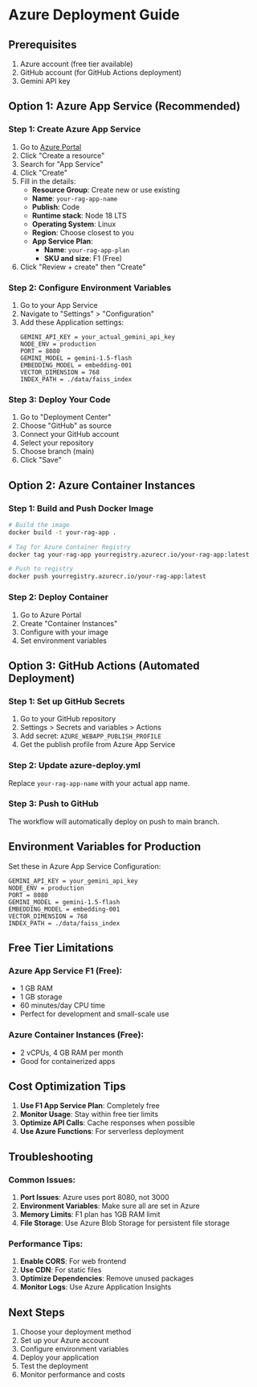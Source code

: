 # Azure Deployment Guide

## Prerequisites
1. Azure account (free tier available)
2. GitHub account (for GitHub Actions deployment)
3. Gemini API key

## Option 1: Azure App Service (Recommended)

### Step 1: Create Azure App Service
1. Go to [Azure Portal](https://portal.azure.com)
2. Click "Create a resource"
3. Search for "App Service"
4. Click "Create"
5. Fill in the details:
   - **Resource Group**: Create new or use existing
   - **Name**: `your-rag-app-name`
   - **Publish**: Code
   - **Runtime stack**: Node 18 LTS
   - **Operating System**: Linux
   - **Region**: Choose closest to you
   - **App Service Plan**: 
     - **Name**: `your-rag-app-plan`
     - **SKU and size**: F1 (Free)
6. Click "Review + create" then "Create"

### Step 2: Configure Environment Variables
1. Go to your App Service
2. Navigate to "Settings" > "Configuration"
3. Add these Application settings:
   ```
   GEMINI_API_KEY = your_actual_gemini_api_key
   NODE_ENV = production
   PORT = 8080
   GEMINI_MODEL = gemini-1.5-flash
   EMBEDDING_MODEL = embedding-001
   VECTOR_DIMENSION = 768
   INDEX_PATH = ./data/faiss_index
   ```

### Step 3: Deploy Your Code
1. Go to "Deployment Center"
2. Choose "GitHub" as source
3. Connect your GitHub account
4. Select your repository
5. Choose branch (main)
6. Click "Save"

## Option 2: Azure Container Instances

### Step 1: Build and Push Docker Image
```bash
# Build the image
docker build -t your-rag-app .

# Tag for Azure Container Registry
docker tag your-rag-app yourregistry.azurecr.io/your-rag-app:latest

# Push to registry
docker push yourregistry.azurecr.io/your-rag-app:latest
```

### Step 2: Deploy Container
1. Go to Azure Portal
2. Create "Container Instances"
3. Configure with your image
4. Set environment variables

## Option 3: GitHub Actions (Automated Deployment)

### Step 1: Set up GitHub Secrets
1. Go to your GitHub repository
2. Settings > Secrets and variables > Actions
3. Add secret: `AZURE_WEBAPP_PUBLISH_PROFILE`
4. Get the publish profile from Azure App Service

### Step 2: Update azure-deploy.yml
Replace `your-rag-app-name` with your actual app name.

### Step 3: Push to GitHub
The workflow will automatically deploy on push to main branch.

## Environment Variables for Production

Set these in Azure App Service Configuration:

```
GEMINI_API_KEY = your_gemini_api_key
NODE_ENV = production
PORT = 8080
GEMINI_MODEL = gemini-1.5-flash
EMBEDDING_MODEL = embedding-001
VECTOR_DIMENSION = 768
INDEX_PATH = ./data/faiss_index
```

## Free Tier Limitations

### Azure App Service F1 (Free):
- 1 GB RAM
- 1 GB storage
- 60 minutes/day CPU time
- Perfect for development and small-scale use

### Azure Container Instances (Free):
- 2 vCPUs, 4 GB RAM per month
- Good for containerized apps

## Cost Optimization Tips

1. **Use F1 App Service Plan**: Completely free
2. **Monitor Usage**: Stay within free tier limits
3. **Optimize API Calls**: Cache responses when possible
4. **Use Azure Functions**: For serverless deployment

## Troubleshooting

### Common Issues:
1. **Port Issues**: Azure uses port 8080, not 3000
2. **Environment Variables**: Make sure all are set in Azure
3. **Memory Limits**: F1 plan has 1GB RAM limit
4. **File Storage**: Use Azure Blob Storage for persistent file storage

### Performance Tips:
1. **Enable CORS**: For web frontend
2. **Use CDN**: For static files
3. **Optimize Dependencies**: Remove unused packages
4. **Monitor Logs**: Use Azure Application Insights

## Next Steps

1. Choose your deployment method
2. Set up your Azure account
3. Configure environment variables
4. Deploy your application
5. Test the deployment
6. Monitor performance and costs 